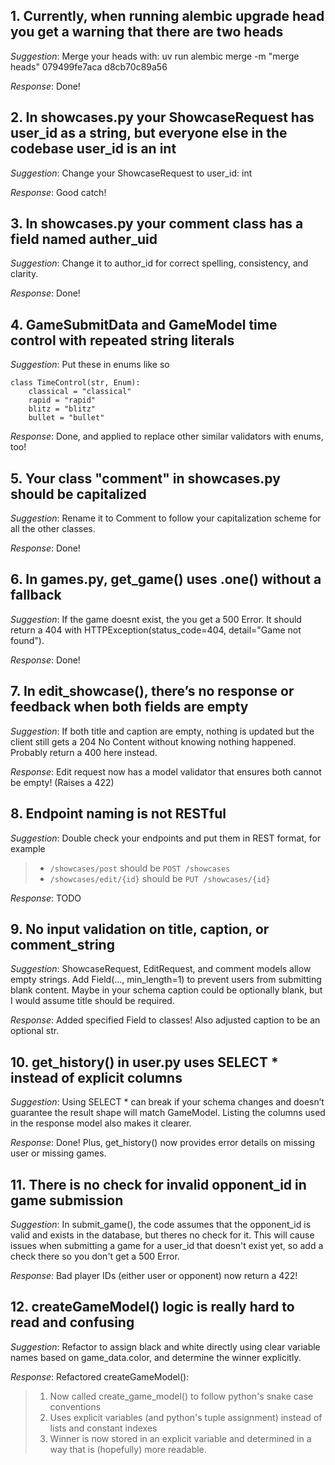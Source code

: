 ## 1. Currently, when running alembic upgrade head you get a warning that there are two heads
*Suggestion*: Merge your heads with: uv run alembic merge -m "merge heads" 079499fe7aca d8cb70c89a56

*Response*: Done!

## 2. In showcases.py your ShowcaseRequest has user_id as a string, but everyone else in the codebase user_id is an int
*Suggestion*: Change your ShowcaseRequest to user_id: int

*Response*: Good catch!

## 3. In showcases.py your comment class has a field named auther_uid
*Suggestion*: Change it to author_id for correct spelling, consistency, and clarity.

*Response*: Done!

## 4. GameSubmitData and GameModel time control with repeated string literals
*Suggestion*: Put these in enums like so
```
class TimeControl(str, Enum):
    classical = "classical"
    rapid = "rapid"
    blitz = "blitz"
    bullet = "bullet"
```

*Response*: Done, and applied to replace other similar validators with enums, too!

## 5. Your class "comment" in showcases.py should be capitalized
*Suggestion*: Rename it to Comment to follow your capitalization scheme for all the other classes.

*Response*: Done!

## 6. In games.py, get_game() uses .one() without a fallback
*Suggestion*: If the game doesnt exist, the you get a 500 Error. It should return a 404 with HTTPException(status_code=404, detail="Game not found").

*Response*: Done!

## 7. In edit_showcase(), there’s no response or feedback when both fields are empty
*Suggestion*: If both title and caption are empty, nothing is updated but the client still gets a 204 No Content without knowing nothing happened. Probably return a 400 here instead.

*Response*: Edit request now has a model validator that ensures both cannot be empty! (Raises a 422)

## 8. Endpoint naming is not RESTful
*Suggestion*: Double check your endpoints and put them in REST format, for example
> - `/showcases/post` should be `POST /showcases`
> - `/showcases/edit/{id}` should be `PUT /showcases/{id}`

*Response*: 
TODO

## 9. No input validation on title, caption, or comment_string
*Suggestion*: ShowcaseRequest, EditRequest, and comment models allow empty strings. Add Field(..., min_length=1) to prevent users from submitting blank content. Maybe in your schema caption could be optionally blank, but I would assume title should be required.

*Response*: Added specified Field to classes! Also adjusted caption to be an optional str.

## 10. get_history() in user.py uses SELECT * instead of explicit columns
*Suggestion*: Using SELECT * can break if your schema changes and doesn’t guarantee the result shape will match GameModel. Listing the columns used in the response model also makes it clearer.

*Response*: Done! Plus, get_history() now provides error details on missing user or missing games.

## 11. There is no check for invalid opponent_id in game submission
*Suggestion*: In submit_game(), the code assumes that the opponent_id is valid and exists in the database, but theres no check for it. This will cause issues when submitting a game for a user_id that doesn't exist yet, so add a check there so you don't get a 500 Error.

*Response*: Bad player IDs (either user or opponent) now return a 422!


## 12. createGameModel() logic is really hard to read and confusing
*Suggestion*: Refactor to assign black and white directly using clear variable names based on game_data.color, and determine the winner explicitly.

*Response*: Refactored createGameModel():       
>1. Now called create_game_model() to follow python's snake case conventions
>2. Uses explicit variables (and python's tuple assignment) instead of lists and constant indexes
>3. Winner is now stored in an explicit variable and determined in a way that is (hopefully) more readable.
